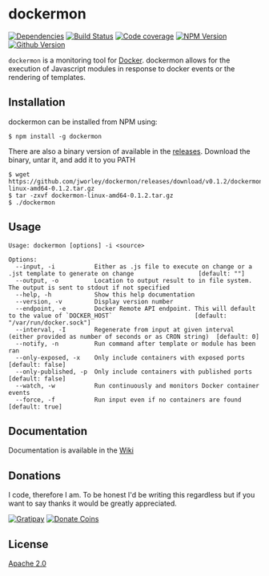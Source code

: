 # dockermon

[![Dependencies](http://img.shields.io/david/jworley/dockermon.svg?style=flat-square)][david]
[![Build Status](http://img.shields.io/travis/jworley/dockermon.svg?style=flat-square)][build]
[![Code coverage](http://img.shields.io/codecov/c/github/jworley/dockermon.svg?style=flat-square)][codecov]
[![NPM Version](http://img.shields.io/npm/v/dockermon.svg?style=flat-square)][npm]
[![Github Version](http://img.shields.io/github/release/jworley/dockermon.svg?style=flat-square)][releases]

`dockermon` is a monitoring tool for [Docker][docker]. dockermon allows for the execution of Javascript modules in response to docker events or the rendering of templates.

## Installation

dockermon can be installed from NPM using:

```
$ npm install -g dockermon
```

There are also a binary version of available in the [releases][releases].
Download the binary, untar it, and add it to you PATH

```
$ wget https://github.com/jworley/dockermon/releases/download/v0.1.2/dockermon-linux-amd64-0.1.2.tar.gz
$ tar -zxvf dockermon-linux-amd64-0.1.2.tar.gz
$ ./dockermon
```

## Usage

```
Usage: dockermon [options] -i <source>

Options:
  --input, -i           Either as .js file to execute on change or a .jst template to generate on change                  [default: ""]
  --output, -o          Location to output result to in file system. The output is sent to stdout if not specified      
  --help, -h            Show this help documentation                                                                    
  --version, -v         Display version number                                                                          
  --endpoint, -e        Docker Remote API endpoint. This will default to the value of `DOCKER_HOST`                       [default: "/var/run/docker.sock"]
  --interval, -I        Regenerate from input at given interval (either provided as number of seconds or as CRON string)  [default: 0]
  --notify, -n          Run command after template or module has been ran                                               
  --only-exposed, -x    Only include containers with exposed ports                                                        [default: false]
  --only-published, -p  Only include containers with published ports                                                      [default: false]
  --watch, -w           Run continuously and monitors Docker container events                                           
  --force, -f           Run input even if no containers are found                                                         [default: true]
```

## Documentation

Documentation is available in the [Wiki][wiki]

## Donations

I code, therefore I am. To be honest I'd be writing this regardless but if you want to say thanks it would be greatly appreciated.

[![Gratipay](http://img.shields.io/gratipay/indyjworley.svg?style=flat-square)][gratipay]
[![Donate Coins](http://img.shields.io/badge/donate-coins-blue.svg?style=flat-square)][coins]

## License

[Apache 2.0][license]

[docker]: https://docker.com
[releases]: https://github.com/jworley/dockermon/releases
[npm]: https://www.npmjs.org/package/dockermon
[david]: https://david-dm.org/jworley/dockermon
[wiki]: https://github.com/jworley/dockermon/wiki
[license]: https://github.com/jworley/dockermon/blob/master/LICENSE
[gratipay]: https://gratipay.com/indyjworley/
[coins]: http://gravaco.in/741ca5ac451e12b8b1c50f285b7ccc2a
[build]: https://travis-ci.org/jworley/dockermon
[codecov]: https://codecov.io/github/jworley/dockermon
